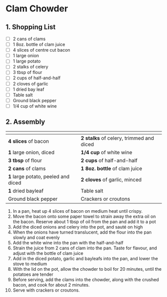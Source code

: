 # Clam Chowder

## 1. Shopping List
- [ ] 2 cans of clams
- [ ] 1 8oz. bottle of clam juice
- [ ] 4 slices of centre cut bacon
- [ ] 1 large onion
- [ ] 1 large potato
- [ ] 2 stalks of celery
- [ ] 3 tbsp of flour
- [ ] 2 cups of half-and-half
- [ ] 2 cloves of garlic
- [ ] 1 dried bay leaf
- [ ] Table salt
- [ ] Ground black pepper
- [ ] 1/4 cup of white wine

## 2. Assembly
|<!-- -->|<!-- -->|
|---|---|
|**4 slices** of bacon|**2 stalks** of celery, trimmed and diced|
|**1** large onion, diced|**1/4 cup** of white wine|
|**3 tbsp** of flour|**2 cups** of half-and-half|
|**2 cans** of clams|**1 8oz. bottle** of clam juice|
|**1** large potato, peeled and diced|**2 cloves** of garlic, minced|
|**1** dried bayleaf|Table salt|
|Ground black pepper|Crackers or croutons|

1. In a pan, heat up 4 slices of bacon on medium heat until crispy.
2. Move the bacon onto some paper towel to strain away the extra oil on the bacon. Reserve about 1 tbsp of oil from the pan and add it to a pot
3. Add the diced onions and celery into the pot, and sauté on high
4. When the onions have turned translucent, add the flour into the pan slowly and coat evenly
5. Add the white wine into the pan with the half-and-half
6. Strain the juice from 2 cans of clam into the pan. Taste for flavour, and adjust with the bottle of clam juice
7. Add in the diced potato, garlic and bayleafs into the pan, and lower the stove to medium
8. With the lid on the pot, allow the chowder to boil for 20 minutes, until the potatoes are tender
9. Before serving, add the clams into the chowder, along with the crushed bacon, and cook for about 2 minutes.
10. Serve with crackers or croutons.
